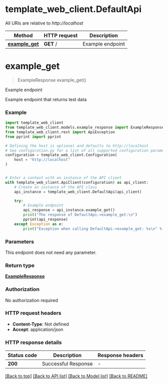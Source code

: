 # template_web_client.DefaultApi

All URIs are relative to *http://localhost*

Method | HTTP request | Description
------------- | ------------- | -------------
[**example_get**](DefaultApi.md#example_get) | **GET** / | Example endpoint


# **example_get**
> ExampleResponse example_get()

Example endpoint

Example endpoint that returns test data

### Example


```python
import template_web_client
from template_web_client.models.example_response import ExampleResponse
from template_web_client.rest import ApiException
from pprint import pprint

# Defining the host is optional and defaults to http://localhost
# See configuration.py for a list of all supported configuration parameters.
configuration = template_web_client.Configuration(
    host = "http://localhost"
)


# Enter a context with an instance of the API client
with template_web_client.ApiClient(configuration) as api_client:
    # Create an instance of the API class
    api_instance = template_web_client.DefaultApi(api_client)

    try:
        # Example endpoint
        api_response = api_instance.example_get()
        print("The response of DefaultApi->example_get:\n")
        pprint(api_response)
    except Exception as e:
        print("Exception when calling DefaultApi->example_get: %s\n" % e)
```



### Parameters

This endpoint does not need any parameter.

### Return type

[**ExampleResponse**](ExampleResponse.md)

### Authorization

No authorization required

### HTTP request headers

 - **Content-Type**: Not defined
 - **Accept**: application/json

### HTTP response details

| Status code | Description | Response headers |
|-------------|-------------|------------------|
**200** | Successful Response |  -  |

[[Back to top]](#) [[Back to API list]](../README.md#documentation-for-api-endpoints) [[Back to Model list]](../README.md#documentation-for-models) [[Back to README]](../README.md)

